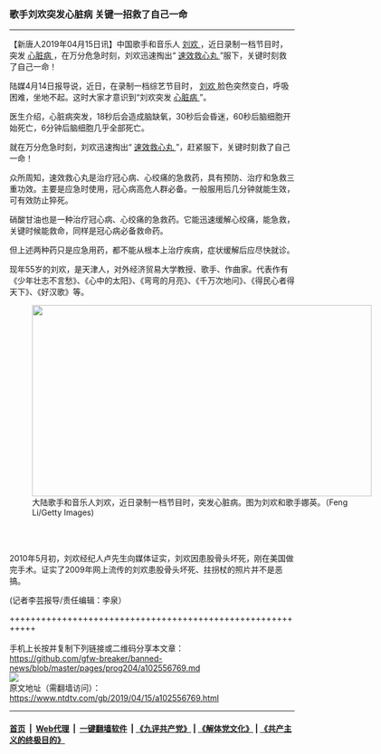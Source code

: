 ### 歌手刘欢突发心脏病 关键一招救了自己一命
------------------------

<div class="post_content" itemprop="articleBody">
 <p>
  【新唐人2019年04月15日讯】中国歌手和音乐人
  <a href="https://www.ntdtv.com/gb/刘欢.htm">
   刘欢
  </a>
  ，近日录制一档节目时，突发
  <a href="https://www.ntdtv.com/gb/心脏病.htm">
   心脏病
  </a>
  ，在万分危急时刻，刘欢迅速掏出“
  <a href="https://www.ntdtv.com/gb/速效救心丸.htm">
   速效救心丸
  </a>
  ”服下，关键时刻救了自己一命！
 </p>
 <p>
  陆媒4月14日报导说，近日，在录制一档综艺节目时，
  <a href="https://www.ntdtv.com/gb/刘欢.htm">
   刘欢
  </a>
  脸色突然变白，呼吸困难，坐地不起。这时大家才意识到“刘欢突发
  <a href="https://www.ntdtv.com/gb/心脏病.htm">
   心脏病
  </a>
  ”。
 </p>
 <p>
  医生介绍，心脏病突发，18秒后会造成脑缺氧，30秒后会昏迷，60秒后脑细胞开始死亡，6分钟后脑细胞几乎全部死亡。
 </p>
 <p>
  就在万分危急时刻，刘欢迅速掏出“
  <a href="https://www.ntdtv.com/gb/速效救心丸.htm">
   速效救心丸
  </a>
  ”，赶紧服下，关键时刻救了自己一命！
 </p>
 <p>
  众所周知，速效救心丸是治疗冠心病、心绞痛的急救药，具有预防、治疗和急救三重功效。主要是应急时使用，冠心病高危人群必备。一般服用后几分钟就能生效，可有效防止猝死。
 </p>
 <p>
  硝酸甘油也是一种治疗冠心病、心绞痛的急救药。它能迅速缓解心绞痛，能急救，关键时候能救命，同样是冠心病必备救命药。
 </p>
 <p>
  但上述两种药只是应急用药，都不能从根本上治疗疾病，症状缓解后应尽快就诊。
 </p>
 <p>
  现年55岁的刘欢，是天津人，对外经济贸易大学教授、歌手、作曲家。代表作有《少年壮志不言愁》、《心中的太阳》、《弯弯的月亮》、《千万次地问》、《得民心者得天下》、《好汉歌》等。
 </p>
 <figure class="wp-caption alignnone" id="attachment_102556771" style="width: 600px">
  <a href="https://www.ntdtv.com/assets/uploads/2019/04/GettyImages-80933561.jpg">
   <img alt="" class="size-medium wp-image-102556771" height="338" src="https://www.ntdtv.com/assets/uploads/2019/04/GettyImages-80933561-600x338.jpg" width="600"/>
  </a>
  <br/><figcaption class="wp-caption-text">
   大陆歌手和音乐人刘欢，近日录制一档节目时，突发心脏病。图为刘欢和歌手娜英。（Feng Li/Getty Images)
  </figcaption><br/>
 </figure><br/>
 <p>
  2010年5月初，刘欢经纪人卢先生向媒体证实，刘欢因患股骨头坏死，刚在美国做完手术。证实了2009年网上流传的刘欢患股骨头坏死、拄拐杖的照片并不是恶搞。
 </p>
 <p>
  (记者李芸报导/责任编辑：李泉）
 </p>
 <div class="single_ad">
 </div>
</div>

+++++++++++++++++++++++++++++++++++++++++++++++++++++++++++<br/><br/>
手机上长按并复制下列链接或二维码分享本文章：<br/>
https://github.com/gfw-breaker/banned-news/blob/master/pages/prog204/a102556769.md <br/>
<a href='https://github.com/gfw-breaker/banned-news/blob/master/pages/prog204/a102556769.md'><img src='https://github.com/gfw-breaker/banned-news/blob/master/pages/prog204/a102556769.md.png'/></a> <br/>
原文地址（需翻墙访问）：https://www.ntdtv.com/gb/2019/04/15/a102556769.html


------------------------
#### [首页](https://github.com/gfw-breaker/banned-news/blob/master/README.md) &nbsp;|&nbsp; [Web代理](https://github.com/labour-camp/helloworld) &nbsp;|&nbsp; [一键翻墙软件](https://github.com/gfw-breaker/nogfw/blob/master/README.md) &nbsp;| [《九评共产党》](https://github.com/gfw-breaker/9ping.md/blob/master/README.md#九评之一评共产党是什么) | [《解体党文化》](https://github.com/gfw-breaker/jtdwh.md/blob/master/README.md) | [《共产主义的终极目的》](https://github.com/gfw-breaker/gczydzjmd.md/blob/master/README.md)

